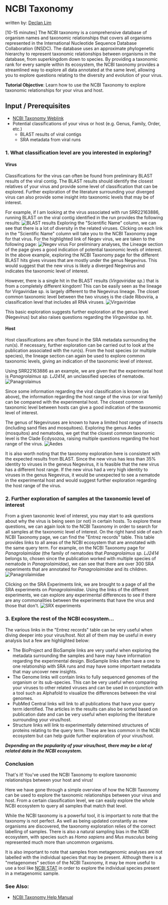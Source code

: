 # NCBI Taxonomy
written by: [Declan Lim](https://github.com/declanlim)

[10-15 minutes] The NCBI taxonomy is a comprehensive database of organism names and taxonomic relationships that covers all organisms represented in the International Nucleotide Sequence Database Collaboration (INSDC). The database uses an approximate phylogenetic hierarchy to represent taxonomic relationships between organisms in the database, from superkingdom down to species. By providing a taxonomic rank for every sample within its ecosystem, the NCBI taxonomy provides a streamlined way to explore all data annotated at the same level, allowing you to explore questions relating to the diversity and evolution of your virus. 

**Tutorial Objective**: Learn how to use the NCBI Taxonomy to explore taxonomic relationships for your virus and host.

## Input / Prerequisites
- [NCBI Taxonomy Weblink](https://www.ncbi.nlm.nih.gov/taxonomy/)
- Potential classifications of your virus or host (e.g. Genus, Family, Order, etc.)
    - BLAST results of viral contigs
    - SRA metadata from viral runs

### 1. What classification level are you interested in exploring?
#### Virus
Classifications for the virus can often be found from preliminary BLAST results of the viral contig. The BLAST results should identify the closest relatives of your virus and provide some level of classification that can be explored. Further exploration of the literature surrounding your diverged virus can also provide some insight into taxonomic levels that may be of interest. 

For example, if I am looking at the virus associated with run SRR22163886, running BLAST on the viral contig identified in the run provides the following results:
![BLAST results](img/ncbi_tax/image.png)
Exploring the "Scientific Name" column, we can see that there is a lot of diversity in the related viruses. Clicking on each link in the "Scientific Name" column will take you to the NCBI Taxonomy page for that virus. For the highlighted link of Negev virus, we are taken to the following page:
![Negev virus](img/ncbi_tax/image-1.png)
For preliminary analyses, the Lineage section of the page gives a good indication of potential taxonomic levels of interest. In the above example, exploring the NCBI Taxonomy page for the different BLAST hits gives viruses that are mostly under the genus Negevirus. This would suggest that the new virus is likely a diverged Negevirus and indicates the taxonomic level of interest. 

However, there is a single hit in the BLAST results (*Virgaviridae sp.*) that is from a completely different kingdom! This can be easily seen as the lineage for Virgaviridae sp. is largely different to the Negevirus lineage. The closet common taxonomic level between the two viruses is the clade Riboviria, a classification level that includes all RNA viruses.
![Virgaviridae](img/ncbi_tax/image-2.png)

This basic exploration suggests further exploration at the genus level (Negevirus) but also raises questions regarding the *Virgaviridae sp.* hit.

#### Host
Host classifications are often found in the SRA metadata surrounding the run(s). If necessary, further exploration can be carried out to look at the publication associated with the run(s). From the host species (or multiple species), the lineage section can again be used to explore common taxonomic levels, giving an indication of the taxonomic level of interest. 


Using SRR22163886 as an example, we are given that the experimental host is *Panagrolaimus sp. LJ2414*, an unclassified species of nematode. 
![Panagrolaimus](img/ncbi_tax/image-5.png)

Since some information regarding the viral classification is known (as above), the information regarding the host range of the virus (or viral family) can be compared with the experimental host. The closest common taxonomic level between hosts can give a good indication of the taxonomic level of interest. 

The genus of Negeviruses are known to have a limited host range of insects (including sand flies and mosquitoes). Exploring the genus Aedes (mosquitos) and nematodes, we get that the closest common taxonomic level is the Clade Ecdysozoa, raising multiple questions regarding the host range of the virus.
![Aedes](img/ncbi_tax/image-6.png)

It is also worth noting that the taxonomy exploration here is consistent with the expected results from BLAST. Since the new virus has less than 35% identity to viruses in the geneus Negevirus, it is feasible that the new virus has a different host range. If the new virus had a very high identity to viruses in the genus Negevirus, it would be unexpected to see a nematode in the experimental host and would suggest further exploration regarding the host range of the virus. 

### 2. Further exploration of samples at the taxonomic level of interest
From a given taxonomic level of interest, you may start to ask questions about why the virus is being seen (or not) in certain hosts. To explore these questions, we can again look to the NCBI Taxonomy in order to search for all samples at the taxonomic level of interest. On the right hand side of each NCBI Taxonomy page, we can find the "Entrez records" table. This table provides links to all areas of the NCBI ecosystem that are annotated with the same query term. For example, on the NCBI Taxonomy page for *Panagrolaimidae* (the family of nematodes that *Panagrolaimus sp. LJ2414* belongs to, chosen since the publication worked with multiple species of nematode in *Panagrolaimidae*), we can see that there are over 300 SRA experiments that are annotated for *Panagrolaimidae* and its children.
![Panagrolaimidae](img/ncbi_tax/image-4.png)

Clicking on the SRA Experiments link, we are brought to a page of all the SRA experiments on *Panagrolaimidae*. Using the links of the different experiments, we can explore any experimental differences to see if there are any commonalities between the experiments that have the virus and those that don't. 
![SRX experiments](img/ncbi_tax/image-3.png)

### 3. Explore the rest of the NCBI ecosystem...

The various links in the "Entrez records" table can be very useful when diving deeper into your virus/host. Not all of them may be useful in every analysis but a few are highlighted below:

- The BioProject and BioSample links are very useful when exploring the metadata surrounding the samples and have may have information regarding the experimental design. BioSample links often have a one to one relationship with SRA runs and may have some important metadata that may uncover new insights.
- The Genome links will contain links to fully sequenced genomes of the organism or its sub-species. This can be very useful when comparing your viruses to other related viruses and can be used in conjunction with a tool such as Alphafold to visualize the differences between the viral genomes. 
- PubMed Central links will link to all publications that have your query term identified. The articles in the results can also be sorted based on publication date and can be very useful when exploring the literature surrounding your virus/host. 
- Structure links will link to experimentally determined structures of proteins relating to the query term. These are less common in the NCBI ecosystem but can help guide further exploration of your virus/host.


***Depending on the popularity of your virus/host, there may be a lot of related data in the NCBI ecosystem.***

### Conclusion

That's it! You've used the NCBI Taxonomy to explore taxonomic relationships between your host and virus!

Here we have gone through a simple overview of how the NCBI Taxonomy can be used to explore the taxonomic relationships between your virus and host. From a certain classification level, we can easily explore the whole NCBI ecosystem to query all samples that match that level. 

While the NCBI taxonomy is a powerful tool, it is important to note that the taxonomy is not perfect. As well as being updated constantly as new organisms are discovered, the taxonomy exploration relies of the correct labelling of samples. There is also a natural sampling bias in the NCBI ecosystem, with species such as *Homo sapiens* and *Mus musculus* being represented much more than uncommon organisms.  

It is also important to note that samples from metagenomic analyses are not labelled with the individual species that may be present. Although there is a "metagenomes" section of the NCBI Taxonomy, it may be more useful to use a tool like [NCBI STAT](https://www.ncbi.nlm.nih.gov/sra/docs/sra-taxonomy-analysis-tool/) in order to explore the individual species present in a metagenomic sample.

### See Also:

- [NCBI Taxonomy Help Manual](https://www.ncbi.nlm.nih.gov/books/NBK53758/)


